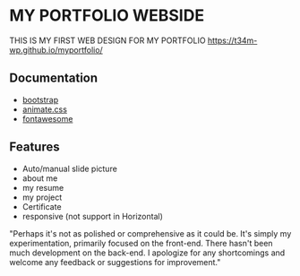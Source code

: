 
# MY PORTFOLIO WEBSIDE

THIS IS MY FIRST WEB DESIGN FOR MY PORTFOLIO
https://t34m-wp.github.io/myportfolio/

## Documentation

- [bootstrap](https://getbootstrap.com/)
- [animate.css](https://animate.style/)
- [fontawesome](https://fontawesome.com/)


## Features

- Auto/manual slide picture 
- about me
- my resume
- my project
- Certificate
- responsive (not support in Horizontal)

"Perhaps it's not as polished or comprehensive as it could be. It's simply my experimentation, primarily focused on the front-end. There hasn't been much development on the back-end. I apologize for any shortcomings and welcome any feedback or suggestions for improvement."
